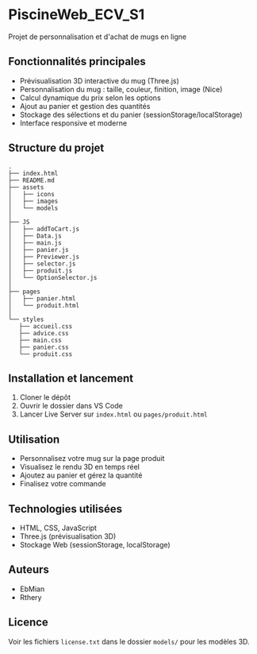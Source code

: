 # PiscineWeb_ECV_S1

Projet de personnalisation et d'achat de mugs en ligne

## Fonctionnalités principales
- Prévisualisation 3D interactive du mug (Three.js)
- Personnalisation du mug : taille, couleur, finition, image (Nice)
- Calcul dynamique du prix selon les options
- Ajout au panier et gestion des quantités
- Stockage des sélections et du panier (sessionStorage/localStorage)
- Interface responsive et moderne

## Structure du projet
	.
	├── index.html
	├── README.md
	├── assets
	│   ├── icons
	│   ├── images
	│ 	└── models
	│   
	├── JS
	│   ├── addToCart.js
	│   ├── Data.js
	│   ├── main.js
	│   ├── panier.js
	│   ├── Previewer.js
	│   ├── selector.js
	│   ├── produit.js
	│   └── OptionSelector.js
	│   
	├── pages
	│   ├── panier.html
	│   └── produit.html
	│   
	└── styles
	   ├── accueil.css
	   ├── advice.css
	   ├── main.css
	   ├── panier.css
	   └── produit.css

## Installation et lancement
1. Cloner le dépôt
2. Ouvrir le dossier dans VS Code
3. Lancer Live Server sur `index.html` ou `pages/produit.html`

## Utilisation
- Personnalisez votre mug sur la page produit
- Visualisez le rendu 3D en temps réel
- Ajoutez au panier et gérez la quantité
- Finalisez votre commande

## Technologies utilisées
- HTML, CSS, JavaScript
- Three.js (prévisualisation 3D)
- Stockage Web (sessionStorage, localStorage)

## Auteurs
- EbMian
- Rthery

## Licence
Voir les fichiers `license.txt` dans le dossier `models/` pour les modèles 3D.
